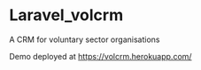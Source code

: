 # Laravel_volcrm

A CRM for voluntary sector organisations

Demo deployed at https://volcrm.herokuapp.com/
